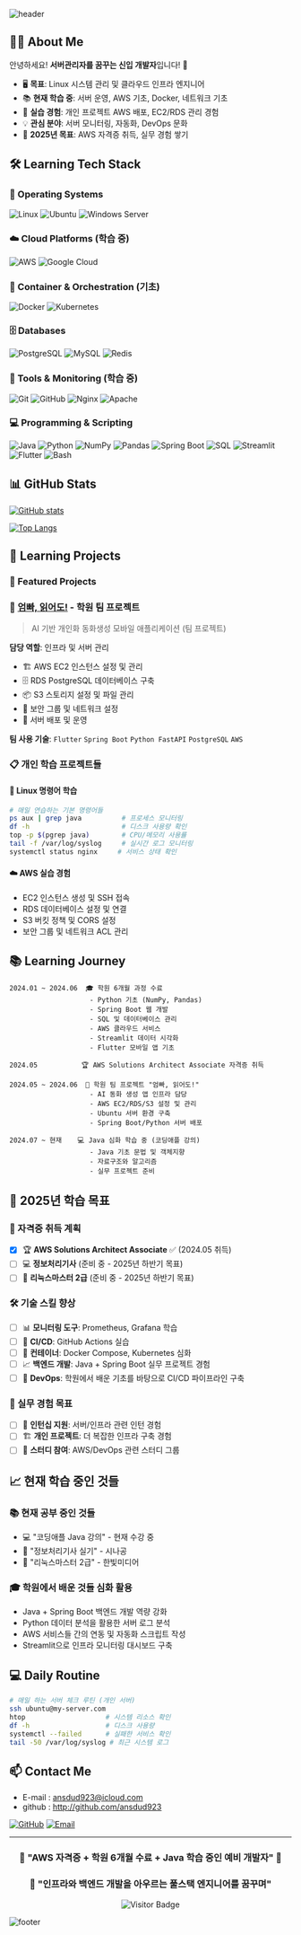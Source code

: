 ![header](https://capsule-render.vercel.app/api?type=waving&color=0:9B59B6,100:8E44AD&height=300&section=header&text=Aspiring%20SysAdmin%20🌱&fontSize=50&fontColor=ffffff)

## 👨‍💻 About Me

안녕하세요! **서버관리자를 꿈꾸는 신입 개발자**입니다! 🌱

- 🖥️ **목표**: Linux 시스템 관리 및 클라우드 인프라 엔지니어
- 📚 **현재 학습 중**: 서버 운영, AWS 기초, Docker, 네트워크 기초
- 🔧 **실습 경험**: 개인 프로젝트 AWS 배포, EC2/RDS 관리 경험
- 💡 **관심 분야**: 서버 모니터링, 자동화, DevOps 문화
- 🎯 **2025년 목표**: AWS 자격증 취득, 실무 경험 쌓기

## 🛠️ Learning Tech Stack

### 🐧 Operating Systems
![Linux](https://img.shields.io/badge/Linux-FCC624?style=flat-square&logo=linux&logoColor=black)
![Ubuntu](https://img.shields.io/badge/Ubuntu-E95420?style=flat-square&logo=ubuntu&logoColor=white)
![Windows Server](https://img.shields.io/badge/Windows_Server-0078D6?style=flat-square&logo=windows&logoColor=white)

### ☁️ Cloud Platforms (학습 중)
![AWS](https://img.shields.io/badge/AWS-FF9900?style=flat-square&logo=amazon-aws&logoColor=white)
![Google Cloud](https://img.shields.io/badge/Google_Cloud-4285F4?style=flat-square&logo=google-cloud&logoColor=white)

### 🐳 Container & Orchestration (기초)
![Docker](https://img.shields.io/badge/Docker-2496ED?style=flat-square&logo=docker&logoColor=white)
![Kubernetes](https://img.shields.io/badge/Kubernetes-326CE5?style=flat-square&logo=kubernetes&logoColor=white)

### 🗄️ Databases
![PostgreSQL](https://img.shields.io/badge/PostgreSQL-4169E1?style=flat-square&logo=postgresql&logoColor=white)
![MySQL](https://img.shields.io/badge/MySQL-4479A1?style=flat-square&logo=mysql&logoColor=white)
![Redis](https://img.shields.io/badge/Redis-DC382D?style=flat-square&logo=redis&logoColor=white)

### 🔧 Tools & Monitoring (학습 중)
![Git](https://img.shields.io/badge/Git-F05032?style=flat-square&logo=git&logoColor=white)
![GitHub](https://img.shields.io/badge/GitHub-181717?style=flat-square&logo=github&logoColor=white)
![Nginx](https://img.shields.io/badge/Nginx-009639?style=flat-square&logo=nginx&logoColor=white)
![Apache](https://img.shields.io/badge/Apache-D22128?style=flat-square&logo=apache&logoColor=white)

### 💻 Programming & Scripting
![Java](https://img.shields.io/badge/Java-ED8B00?style=flat-square&logo=java&logoColor=white)
![Python](https://img.shields.io/badge/Python-3776AB?style=flat-square&logo=python&logoColor=white)
![NumPy](https://img.shields.io/badge/NumPy-013243?style=flat-square&logo=numpy&logoColor=white)
![Pandas](https://img.shields.io/badge/Pandas-150458?style=flat-square&logo=pandas&logoColor=white)
![Spring Boot](https://img.shields.io/badge/Spring_Boot-6DB33F?style=flat-square&logo=spring-boot&logoColor=white)
![SQL](https://img.shields.io/badge/SQL-4479A1?style=flat-square&logo=mysql&logoColor=white)
![Streamlit](https://img.shields.io/badge/Streamlit-FF4B4B?style=flat-square&logo=streamlit&logoColor=white)
![Flutter](https://img.shields.io/badge/Flutter-02569B?style=flat-square&logo=flutter&logoColor=white)
![Bash](https://img.shields.io/badge/Bash-4EAA25?style=flat-square&logo=gnu-bash&logoColor=white)

## 📊 GitHub Stats

[![GitHub stats](https://github-readme-stats.vercel.app/api?username=ansdud923&show_icons=true&theme=radical&title_color=9B59B6&text_color=8E44AD&bg_color=0,ffffff,f8f4ff&border_color=9B59B6)](https://github.com/anuraghazra/github-readme-stats)

[![Top Langs](https://github-readme-stats.vercel.app/api/top-langs/?username=ansdud923&layout=compact&theme=radical&title_color=9B59B6&text_color=8E44AD&bg_color=0,ffffff,f8f4ff&border_color=9B59B6&langs_count=8)](https://github.com/anuraghazra/github-readme-stats)

## 🚀 Learning Projects

### 🚀 Featured Projects

### 📖 [엄빠, 읽어도!](https://github.com/ansdud923/fairytale-app) - 학원 팀 프로젝트
> AI 기반 개인화 동화생성 모바일 애플리케이션 (팀 프로젝트)

**담당 역할**: 인프라 및 서버 관리 
- 🏗️ AWS EC2 인스턴스 설정 및 관리
- 🗄️ RDS PostgreSQL 데이터베이스 구축
- 📦 S3 스토리지 설정 및 파일 관리
- 🔐 보안 그룹 및 네트워크 설정
- 🚀 서버 배포 및 운영

**팀 사용 기술**: `Flutter` `Spring Boot` `Python FastAPI` `PostgreSQL` `AWS`

### 📋 개인 학습 프로젝트들

#### 🐧 Linux 명령어 학습
```bash
# 매일 연습하는 기본 명령어들
ps aux | grep java          # 프로세스 모니터링
df -h                       # 디스크 사용량 확인
top -p $(pgrep java)        # CPU/메모리 사용률
tail -f /var/log/syslog     # 실시간 로그 모니터링
systemctl status nginx     # 서비스 상태 확인
```

#### ☁️ AWS 실습 경험
- EC2 인스턴스 생성 및 SSH 접속
- RDS 데이터베이스 설정 및 연결
- S3 버킷 정책 및 CORS 설정
- 보안 그룹 및 네트워크 ACL 관리

## 📚 Learning Journey

```
2024.01 ~ 2024.06  🎓 학원 6개월 과정 수료
                    - Python 기초 (NumPy, Pandas)
                    - Spring Boot 웹 개발
                    - SQL 및 데이터베이스 관리
                    - AWS 클라우드 서비스
                    - Streamlit 데이터 시각화
                    - Flutter 모바일 앱 기초

2024.05           🏆 AWS Solutions Architect Associate 자격증 취득

2024.05 ~ 2024.06  🎨 학원 팀 프로젝트 "엄빠, 읽어도!" 
                    - AI 동화 생성 앱 인프라 담당
                    - AWS EC2/RDS/S3 설정 및 관리
                    - Ubuntu 서버 환경 구축
                    - Spring Boot/Python 서버 배포

2024.07 ~ 현재    💻 Java 심화 학습 중 (코딩애플 강의)
                    - Java 기초 문법 및 객체지향
                    - 자료구조와 알고리즘
                    - 실무 프로젝트 준비
```

## 🎯 2025년 학습 목표

### 📜 자격증 취득 계획
- [x] 🏆 **AWS Solutions Architect Associate** ✅ (2024.05 취득)
- [ ] 💻 **정보처리기사** (준비 중 - 2025년 하반기 목표)
- [ ] 🐧 **리눅스마스터 2급** (준비 중 - 2025년 하반기 목표)

### 🛠️ 기술 스킬 향상
- [ ] 📊 **모니터링 도구**: Prometheus, Grafana 학습
- [ ] 🔄 **CI/CD**: GitHub Actions 실습
- [ ] 🐳 **컨테이너**: Docker Compose, Kubernetes 심화
- [ ] 📈 **백엔드 개발**: Java + Spring Boot 실무 프로젝트 경험
- [ ] 🔧 **DevOps**: 학원에서 배운 기초를 바탕으로 CI/CD 파이프라인 구축

### 💼 실무 경험 목표
- [ ] 👥 **인턴십 지원**: 서버/인프라 관련 인턴 경험
- [ ] 🏗️ **개인 프로젝트**: 더 복잡한 인프라 구축 경험
- [ ] 📖 **스터디 참여**: AWS/DevOps 관련 스터디 그룹

## 📈 현재 학습 중인 것들

### 📚 현재 공부 중인 것들
- 💻 "코딩애플 Java 강의" - 현재 수강 중
- 📘 "정보처리기사 실기" - 시나공
- 📕 "리눅스마스터 2급" - 한빛미디어  

### 🎓 학원에서 배운 것들 심화 활용
- Java + Spring Boot 백엔드 개발 역량 강화
- Python 데이터 분석을 활용한 서버 로그 분석
- AWS 서비스들 간의 연동 및 자동화 스크립트 작성
- Streamlit으로 인프라 모니터링 대시보드 구축

## 💻 Daily Routine

```bash
# 매일 하는 서버 체크 루틴 (개인 서버)
ssh ubuntu@my-server.com
htop                    # 시스템 리소스 확인
df -h                   # 디스크 사용량
systemctl --failed      # 실패한 서비스 확인
tail -50 /var/log/syslog # 최근 시스템 로그
```

## 📫 Contact Me
- E-mail : ansdud923@icloud.com
- github : http://github.com/ansdud923

[![GitHub](https://img.shields.io/badge/GitHub-8E44AD?style=flat-square&logo=github&logoColor=white)](https://github.com/ansdud923)
[![Email](https://img.shields.io/badge/Email-9B59B6?style=flat-square&logo=gmail&logoColor=white)](mailto:ansdud923@icloud.com)

---

<div align="center">

### 💜 "AWS 자격증 + 학원 6개월 수료 + Java 학습 중인 예비 개발자" 💜
### 🌸 "인프라와 백엔드 개발을 아우르는 풀스택 엔지니어를 꿈꾸며"

![Visitor Badge](https://visitor-badge.laobi.icu/badge?page_id=ansdud923.ansdud923&color=9B59B6)

</div>

![footer](https://capsule-render.vercel.app/api?type=waving&color=0:9B59B6,100:8E44AD&height=150&section=footer)
